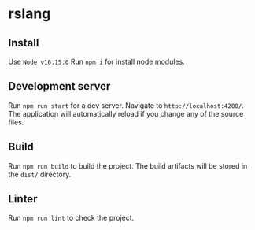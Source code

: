 # rslang

## Install
Use `Node v16.15.0`
Run `npm i` for install node modules.

## Development server

Run `npm run start` for a dev server. Navigate to `http://localhost:4200/`. The application will automatically reload if you change any of the source files.

## Build

Run `npm run build` to build the project. The build artifacts will be stored in the `dist/` directory.

## Linter

Run `npm run lint` to check the project.